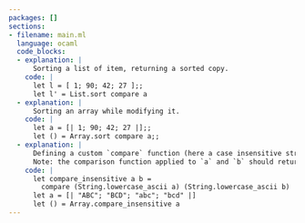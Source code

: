 ```yaml
---
packages: []
sections:
- filename: main.ml
  language: ocaml
  code_blocks:
  - explanation: |
      Sorting a list of item, returning a sorted copy.
    code: |
      let l = [ 1; 90; 42; 27 ];;
	  let l' = List.sort compare a
  - explanation: |
      Sorting an array while modifying it.
    code: |
	  let a = [| 1; 90; 42; 27 |];;
	  let () = Array.sort compare a;;
  - explanation: |
      Defining a custom `compare` function (here a case insensitive string comparison) an using it to compare.
	  Note: the comparison function applied to `a` and `b` should return 1 if `a` is greater, 0, if equal, -1 if lower than `b`.
    code: |
	  let compare_insensitive a b = 
	    compare (String.lowercase_ascii a) (String.lowercase_ascii b)
	  let a = [| "ABC"; "BCD"; "abc"; "bcd" |]
	  let () = Array.compare_insensitive a
---
```


